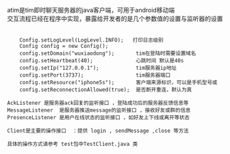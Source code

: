 atim是tim即时聊天服务器的java客户端，可用于android移动端     <br/>
交互流程已经在程序中实现，暴露给开发者的是几个参数值的设置与监听器的设置<br/><br/>

		Config.setLogLevel(LogLevel.INFO);   打印日志级别 
		Config config = new Config();			 
		config.setDomain("wuxiaodong");		  tim在登陆时需要设置域名 
		config.setHeartbeat(40);              心跳时间 默认是40s 
		config.setIp("127.0.0.1");			  tim服务器ip地址 
		config.setPort(3737);				  tim服务器端口 
		config.setResource("iphone5s");	      客户端来源标识，可以是手机型号或 
		config.setReconnectionAllowed(true);  是否断开重连，默认为真 

    AckListener 是服务器ack回复的监听接口 ，登陆成功后的服务器反馈信息等 
    MessageListener  是服务器推送message的监听接口 ，接收好友或群的信息 
	PresenceListener 是用户在线状态的监听接口 ，如好友上下线或离开等状态 
	
	Client是主要的操作接口  ：提供 login , sendMessage ,close 等方法 
	
	具体的操作方式请参考 test包中TestClient.java 类
